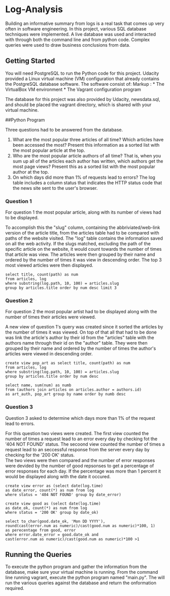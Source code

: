 # Log-Analysis

Building an informative summary from logs is a real task that comes up very often in software engineering. In this project, various SQL database techniques were implemented. A live database was used and interacted with through both the command line and from python code. Complex queries were used to draw business conclusions from data.

## Getting Started

You will need PostgreSQL to run the Python code for this project. Udacity provided a Linux virtual machine (VM) configuration that already contains the PostgreSQL database software. The software consist of:
 Markup : * The VirtualBox VM environment
          * The Vagrant configuration program

The database for this project was also provided by Udacity, newsdata.sql, and should be placed the vagrant directory, which is shared with your virtual machine.     

##Python Program

Three questions had to be answered from the database. 

1. What are the most popular three articles of all time? Which articles have been accessed the most? Present this information as a sorted list with the most popular article at the top.
2. Who are the most popular article authors of all time? That is, when you sum up all of the articles each author has written, which authors get the most page views? Present this as a sorted list with the most popular author at the top.
3. On which days did more than 1% of requests lead to errors? The log table includes a column status that indicates the HTTP status code that the news site sent to the user's browser.

### Question 1

For question 1 the most popular article, along with its number of views had to be displayed. 

To accomplish this the "slug" column, containing the abbriviated/web-link version of the article title, from the articles table had to be compared with paths of the website visited. The "log" table contains the information saved on all the web activity. If the slugs matched, excluding the path of the specific article on the website, it would count towards the number of times that article was view. The articles were then grouped by their name and ordered by the number of times it was view in descending order. The top 3 most viewed articles were then displayed.

```
select title, count(path) as num 
from articles, log
where substring(log.path, 10, 100) = articles.slug
group by articles.title order by num desc limit 3
```

### Question 2

For question 2 the most popular artist had to be displayed along with the number of times their articles were viewed. 

A new view of question 1's query was created since it sorted the articles by the number of times it was viewed. On top of that all that had to be done was link the article's author by their id from the "articles" table with the authors name through their id on the "author" table. They were then grouped by their name and ordered by the number of times the author's articles were viewed in descending order.


```
create view pop_art as select title, count(path) as num
from articles, log
where substring(log.path, 10, 100) = articles.slug
group by articles.title order by num desc

select name, sum(num) as numb
from (authors join articles on articles.author = authors.id)
as art_auth, pop_art group by name order by numb desc
```
### Question 3

Question 3 asked to determine which days more than 1% of the request lead to errors.

For this question two views were created. The first view counted the number of times a request lead to an error every day by checking fot the '404 NOT FOUND' status. 
The secoond view counted the number of times a request lead to an seccessful response from the server every day by checking for the '200 OK' status.  
The two views were then compared and the number of error responses were devided by the number of good repsonses to get a percentage of error responses for each day. If the percentage was more than 1 percent it would be displayed along with the date it occured.

```
create view error as (select date(log.time) 
as date_error, count(*) as num from log
where status = '404 NOT FOUND' group by date_error)

create view good as (select date(log.time)
as date_ok, count(*) as num from log
where status = '200 OK' group by date_ok)

select to_char(good.date_ok, 'Mon DD YYYY'),
round(cast(error.num as numeric)/cast(good.num as numeric)*100, 1)
as perecentage from good, error
where error.date_error = good.date_ok and
cast(error.num as numeric)/cast(good.num as numeric)*100 >1
```

## Running the Queries

To execute the python program and gather the information from the database, make sure your virtual machine is running. From the command line running vagrant, execute the python program named "main.py". The will run the various queries against the database and return the onformation required. 